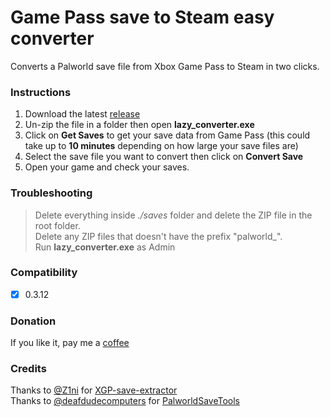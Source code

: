 # Game Pass save to Steam easy converter

Converts a Palworld save file from Xbox Game Pass to Steam in two clicks.

### Instructions

1. Download the latest [release](https://github.com/rcioletti/lazy-palworld-save-converter/releases)
2. Un-zip the file in a folder then open **lazy_converter.exe**
3. Click on **Get Saves** to get your save data from Game Pass (this could take up to **10 minutes** depending on how large your save files are)
4. Select the save file you want to convert then click on **Convert Save**
5. Open your game and check your saves.

### Troubleshooting

> Delete everything inside _./saves_ folder and delete the ZIP file in the root folder.\
> Delete any ZIP files that doesn't have the prefix "palworld\_".\
> Run **lazy_converter.exe** as Admin

### Compatibility
- [x] 0.3.12 

### Donation
If you like it, pay me a [coffee](https://ko-fi.com/lazy7)

### Credits
Thanks to [@Z1ni](https://github.com/Z1ni) for [XGP-save-extractor](https://github.com/Z1ni/XGP-save-extractor)\
Thanks to [@deafdudecomputers](https://github.com/deafdudecomputers) for [PalworldSaveTools](https://github.com/deafdudecomputers/PalWorldSaveTools)

